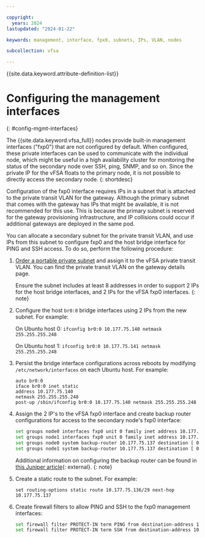 ```yaml
---

copyright:
  years: 2024
lastupdated: "2024-01-22"

keywords: management, interface, fpx0, subnets, IPs, VLAN, nodes

subcollection: vfsa

---
```


{{site.data.keyword.attribute-definition-list}}

# Configuring the management interfaces
{: #config-mgmt-interfaces}

The {{site.data.keyword.vfsa_full}} nodes provide built-in management interfaces ("fxp0") that are not configured by default. When configured, these private interfaces can be used to communicate with the individual node, which might be useful in a high availability cluster for monitoring the status of the secondary node over SSH, ping, SNMP, and so on. Since the private IP for the vFSA floats to the primary node, it is not possible to directly access the secondary node.
{: shortdesc}

Configuration of the fxp0 interface requires IPs in a subnet that is attached to the private transit VLAN for the gateway. Although the primary subnet that comes with the gateway has IPs that might be available, it is not recommended for this use. This is because the primary subnet is reserved for the gateway provisioning infrastructure, and IP collisions could occur if additional gateways are deployed in the same pod.

You can allocate a secondary subnet for the private transit VLAN, and use IPs from this subnet to configure fxp0 and the host bridge interface for PING and SSH access. To do so, perform the following procedure:

1. [Order a portable private subnet](https://cloud.ibm.com/classic/network/subnet/provision) and assign it to the vFSA private transit VLAN. You can find the private transit VLAN on the gateway details page.

   Ensure the subnet includes at least 8 addresses in order to support 2 IPs for the host bridge interfaces, and 2 IPs for the vFSA fxp0 interfaces.
   {: note}

2. Configure the host `br0:0` bridge interfaces using 2 IPs from the new subnet. For example:

   On Ubuntu host 0: `ifconfig br0:0 10.177.75.140 netmask 255.255.255.248`

   On Ubuntu host 1: `ifconfig br0:0 10.177.75.141 netmask 255.255.255.248`

3. Persist the bridge interface configurations across reboots by modifying `/etc/network/interfaces` on each Ubuntu host. For example:

   ```text
   auto br0:0
   iface br0:0 inet static
   address 10.177.75.140
   netmask 255.255.255.248
   post-up /sbin/ifconfig br0:0 10.177.75.140 netmask 255.255.255.248
   ```

4. Assign the 2 IP's to the vFSA fxp0 interface and create backup router configurations for access to the secondary node's fxp0 interface:

   ```sh
   set groups node0 interfaces fxp0 unit 0 family inet address 10.177.75.138/29
   set groups node1 interfaces fxp0 unit 0 family inet address 10.177.75.139/29
   set groups node0 system backup-router 10.177.75.137 destination [ 0.0.0.0/1 128.0.0.0/1 ]
   set groups node1 system backup-router 10.177.75.137 destination [ 0.0.0.0/1 128.0.0.0/1 ]
   ```

   Additional information on configuring the backup router can be found in [this Juniper article](https://kb.juniper.net/InfoCenter/index?page=content&id=KB17161&actp=METADATA){: external}.
   {: note}

5. Create a static route to the subnet. For example:

   `set routing-options static route 10.177.75.136/29 next-hop 10.177.75.137`

6. Create firewall filters to allow PING and SSH to the fxp0 management interfaces:

   ```sh
   set firewall filter PROTECT-IN term PING from destination-address 10.177.75.136/29
   set firewall filter PROTECT-IN term SSH from destination-address 10.177.75.136/29
   ```
